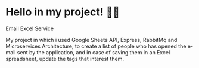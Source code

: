 # Hello in my project! 👋👋
 Email Excel Service

My project in which i used Google Sheets API, Express, RabbitMq and Microservices Architecture, to create a list of people who has opened the e-mail sent by the application, and in case of saving them in an Excel spreadsheet, update the tags that interest them.
